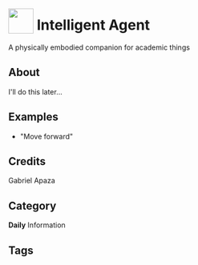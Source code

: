 # <img src="https://raw.githack.com/FortAwesome/Font-Awesome/master/svgs/solid/flask.svg" card_color="#22A7F0" width="50" height="50" style="vertical-align:bottom"/> Intelligent Agent
A physically embodied companion for academic things

## About
I'll do this later...

## Examples
* "Move forward"

## Credits
Gabriel Apaza

## Category
**Daily**
Information

## Tags

